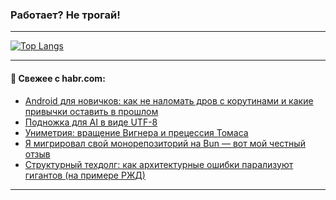 ### Работает? Не трогай!

---
<!--
#### 🛠️ Technical stack:

![Java](https://img.shields.io/badge/Java-informational?logo=Oracle&style=flat&logoColor=white&color=FF4500)
![Kotlin](https://img.shields.io/badge/Kotlin-informational?logo=Kotlin&style=flat&logoColor=white&color=774D97)
![TS](https://img.shields.io/badge/TypeScript-informational?logo=typeScript&style=flat&logoColor=black&color=017acc)
![Python](https://img.shields.io/badge/Python-informational?logo=Python&style=flat&logoColor=black&color=ffdd54) <br>
![Spring](https://img.shields.io/badge/Spring-informational?logo=Spring&style=flat&logoColor=white&color=6DB33F) 
![SpringBoot](https://img.shields.io/badge/SpringBoot-informational?logo=SpringBoot&style=flat&logoColor=white&color=6DB33F)
![Nest](https://img.shields.io/badge/NestJS-informational?logo=NestJS&style=flat&logoColor=white&color=E0234E) 
![NodeJS](https://img.shields.io/badge/NodeJS-informational?logo=node.js&style=flat&logoColor=white&color=70A760)<br>
![PostgreSQL](https://img.shields.io/badge/PostgreSQL-informational?logo=PostgreSQL&style=flat&logoColor=white&color=DAA520)
![MongoDB](https://img.shields.io/badge/MongoDB-informational?logo=MongoDB&style=flat&logoColor=white&color=870000)
![Apache](https://img.shields.io/badge/Apache-informational?logo=apache&style=flat&logoColor=white&color=f74e28)

___ 
-->

<!--- #### 🛠️ : --->

[![Top Langs](https://github-readme-stats-82jvfl3w3-advtsettinggmailcoms-projects.vercel.app/api/top-langs/?username=zloylis&langs_count=10&hide_title=true&title_color=e6edf3&size_weight=0.5&count_weight=0.5&layout=compact&hide_progress=true&hide_border=true&theme=dracula&hide=css,makefile,cmake)](https://github.com/zloylis)

<!---


####  :octocat:&nbsp;&nbsp; Статистика:

![GitHub stats](https://github-readme-stats-u2qms2cxw-advtsettinggmailcoms-projects.vercel.app/api?username=zloylis&show_icons=true&hide_border=true&theme=dracula&title_color=e6edf3&include_all_commits=true&count_private=true&hide_rank=false&hide_title=true&rank_icon=github)
-->
---

#### 💬 Свежее с habr.com:

<!-- BLOG-POST-LIST:START -->
- [Android для новичков: как не наломать дров с корутинами и какие привычки оставить в прошлом](https://habr.com/ru/companies/netologyru/articles/956346/?utm_source=habrahabr&utm_medium=rss&utm_campaign=956346)
- [Подножка для AI в виде UTF-8](https://habr.com/ru/companies/pvs-studio/articles/956470/?utm_source=habrahabr&utm_medium=rss&utm_campaign=956470)
- [Униметрия: вращение Вигнера и прецессия Томаса](https://habr.com/ru/articles/956066/?utm_source=habrahabr&utm_medium=rss&utm_campaign=956066)
- [Я мигрировал свой монорепозиторий на Bun — вот мой честный отзыв](https://habr.com/ru/articles/956466/?utm_source=habrahabr&utm_medium=rss&utm_campaign=956466)
- [Структурный техдолг: как архитектурные ошибки парализуют гигантов &lpar;на примере РЖД&rpar;](https://habr.com/ru/articles/956458/?utm_source=habrahabr&utm_medium=rss&utm_campaign=956458)
<!-- BLOG-POST-LIST:END -->

---
